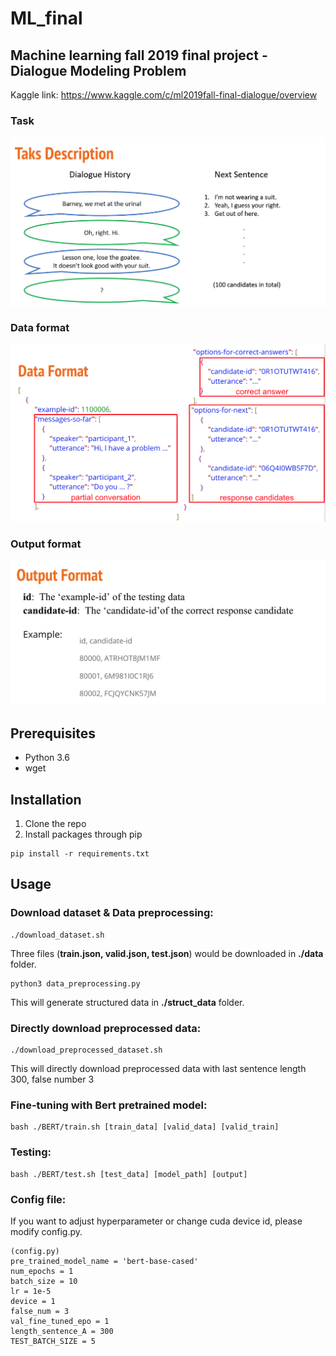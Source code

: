 # ML_final

## Machine learning fall 2019 final project -  Dialogue Modeling Problem
Kaggle link: https://www.kaggle.com/c/ml2019fall-final-dialogue/overview


### Task
![image](https://github.com/lopeterlo/ML_final/blob/master/pic/Task_description.png)
### Data format
![image](https://github.com/lopeterlo/ML_final/blob/master/pic/data_format.png)
### Output format
![image](https://github.com/lopeterlo/ML_final/blob/master/pic/output_format.png)

## Prerequisites
* Python 3.6
* wget

## Installation
1. Clone the repo
2. Install packages through pip
```
pip install -r requirements.txt
```
## Usage
### Download dataset & Data preprocessing:
```
./download_dataset.sh
```
Three files (**train.json, valid.json, test.json**) would be downloaded in **./data** folder.

```
python3 data_preprocessing.py
```
This will generate structured data in **./struct_data** folder.
### Directly download preprocessed data:
```
./download_preprocessed_dataset.sh
```
This will directly download preprocessed data with last sentence length 300, false number 3

### Fine-tuning with Bert pretrained model:

```
bash ./BERT/train.sh [train_data] [valid_data] [valid_train]
```

### Testing:
```
bash ./BERT/test.sh [test_data] [model_path] [output]
```
### Config file:
If you want to adjust hyperparameter or change cuda device id, please modify config.py.

```
(config.py)
pre_trained_model_name = 'bert-base-cased'
num_epochs = 1
batch_size = 10
lr = 1e-5
device = 1
false_num = 3
val_fine_tuned_epo = 1
length_sentence_A = 300
TEST_BATCH_SIZE = 5

```
